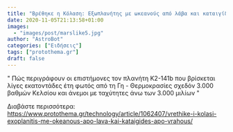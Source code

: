 ```yaml
---
title: "Βρέθηκε η Κόλαση: Εξωπλανήτης με ωκεανούς από λάβα και καταιγίδες από βράχους"
date: 2020-11-05T21:13:58+01:00
images:
  - "images/post/marslike5.jpg"
author: "AstroBot"
categories: ["Ειδήσεις"]
tags: ["protothema.gr"]
draft: false
---
```


" Πώς περιγράφουν οι επιστήμονες τον πλανήτη K2-141b που βρίσκεται λίγες εκατοντάδες έτη φωτός από τη Γη - Θερμοκρασίες σχεδόν 3.000 βαθμών Κελσίου και άνεμοι με ταχύτητες άνω των 3.000 μιλίων "

Διαβάστε περισσότερα: https://www.protothema.gr/technology/article/1062407/vrethike-i-kolasi-exoplanitis-me-okeanous-apo-lava-kai-kataigides-apo-vrahous/
